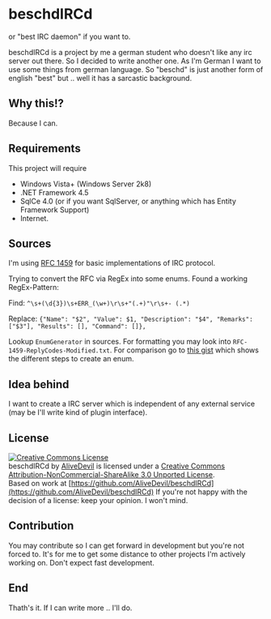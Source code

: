 # beschdIRCd #
or "best IRC daemon" if you want to.

beschdIRCd is a project by me a german student who doesn't like any irc server out there.
So I decided to write another one. As I'm German I want to use some things from german language. So "beschd" is just another form of english "best" but .. well it has a sarcastic background.

## Why this!? ##
Because I can.

## Requirements ##
This project will require

* Windows Vista+ (Windows Server 2k8)
* .NET Framework 4.5
* SqlCe 4.0 (or if you want SqlServer, or anything which has Entity Framework Support)
* Internet.

## Sources ##
I'm using [RFC 1459](http://tools.ietf.org/html/rfc1459) for basic implementations of IRC protocol.

Trying to convert the RFC via RegEx into some enums. Found a working RegEx-Pattern:

Find: `^\s+(\d{3})\s+ERR_(\w+)\r\s+"(.+)"\r\s+- (.*)`

Replace: `{"Name": "$2", "Value": $1, "Description": "$4", "Remarks": ["$3"], "Results": [], "Command": []},`

Lookup `EnumGenerator` in sources. For formatting you may look into `RFC-1459-ReplyCodes-Modified.txt`.
For comparison go to [this gist](https://gist.github.com/AliveDevil/6672484) which shows the different steps to create an enum.

## Idea behind ##
I want to create a IRC server which is independent of any external service (may be I'll write kind of plugin interface).

## License ##
[![Creative Commons License](http://i.creativecommons.org/l/by-nc-sa/3.0/88x31.png)](http://creativecommons.org/licenses/by-nc-sa/3.0/)  
beschdIRCd by [AliveDevil](https://github.com/AliveDevil) is licensed under a [Creative Commons Attribution-NonCommercial-ShareAlike 3.0 Unported License](http://creativecommons.org/licenses/by-nc-sa/3.0/).  
Based on work at [https://github.com/AliveDevil/beschdIRCd](https://github.com/AliveDevil/beschdIRCd)
If you're not happy with the decision of a license: keep your opinion. I won't mind.

## Contribution ##
You may contribute so I can get forward in development but you're not forced to.
It's for me to get some distance to other projects I'm actively working on. Don't expect fast development.

## End ##
Thath's it. If I can write more .. I'll do.
